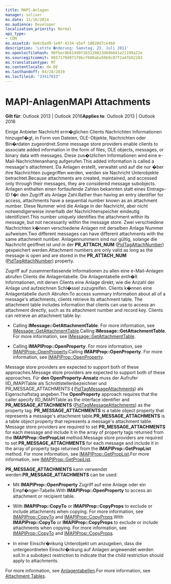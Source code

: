 ```yaml
---
title: MAPI-Anlagen
manager: soliver
ms.date: 11/16/2014
ms.audience: Developer
localization_priority: Normal
api_type:
- COM
ms.assetid: 6e6c6ad9-1e07-4234-a5ef-18020d7ce468
description: 'Letzte �nderung: Samstag, 23. Juli 2011'
ms.openlocfilehash: 90fbec8b61499f383228823d69b041a21199a22e
ms.sourcegitcommit: 8657170d071f9bcf680aba50b9c07f2a4fb82283
ms.translationtype: MT
ms.contentlocale: de-DE
ms.lasthandoff: 04/28/2019
ms.locfileid: "33417833"
---
```

# <a name="mapi-attachments"></a><span data-ttu-id="231d8-103">MAPI-Anlagen</span><span class="sxs-lookup"><span data-stu-id="231d8-103">MAPI Attachments</span></span>

  
  
<span data-ttu-id="231d8-104">**Gilt für**: Outlook 2013 | Outlook 2016</span><span class="sxs-lookup"><span data-stu-id="231d8-104">**Applies to**: Outlook 2013 | Outlook 2016</span></span> 
  
<span data-ttu-id="231d8-105">Einige Anbieter Nachricht erm�glichen Clients Nachrichten Informationen hinzugef�gt, in Form von Dateien, OLE-Objekte, Nachrichten oder Bin�rdaten zugeordnet.</span><span class="sxs-lookup"><span data-stu-id="231d8-105">Some message store providers enable clients to associate added information in the form of files, OLE objects, messages, or binary data with messages.</span></span> <span data-ttu-id="231d8-106">Diese zus�tzlichen Informationen wird eine e-Mail-Nachrichtenanhang aufgerufen.</span><span class="sxs-lookup"><span data-stu-id="231d8-106">This added information is called a message's attachment.</span></span> <span data-ttu-id="231d8-107">Da Anlagen erstellt, verwaltet und auf die nur �ber ihre Nachrichten zugegriffen werden, werden sie Nachricht Unterobjekte betrachtet.</span><span class="sxs-lookup"><span data-stu-id="231d8-107">Because attachments are created, maintained, and accessed only through their messages, they are considered message subobjects.</span></span> <span data-ttu-id="231d8-108">Anlagen enthalten einen fortlaufende Zahlen bekannten statt eines Eintrags-ID f�r den Zugriff als Anlage Zahl.</span><span class="sxs-lookup"><span data-stu-id="231d8-108">Rather than having an entry identifier for access, attachments have a sequential number known as an attachment number.</span></span> <span data-ttu-id="231d8-109">Diese Nummer wird die Anlage in der Nachricht, aber nicht notwendigerweise innerhalb der Nachrichtenspeicher eindeutig identifiziert.</span><span class="sxs-lookup"><span data-stu-id="231d8-109">This number uniquely identifies the attachment within its message, but not necessarily within the message store.</span></span> <span data-ttu-id="231d8-110">Zwei verschiedene Nachrichten k�nnen verschiedene Anlagen mit derselben Anlage Nummer aufweisen.</span><span class="sxs-lookup"><span data-stu-id="231d8-110">Two different messages can have different attachments with the same attachment number.</span></span> <span data-ttu-id="231d8-111">Anlagennummern sind nur gültig, solange die Nachricht geöffnet ist und in der **PR_ATTACH_NUM** ([PidTagAttachNumber](pidtagattachnumber-canonical-property.md)) gespeichert werden.</span><span class="sxs-lookup"><span data-stu-id="231d8-111">Attachment numbers are only valid as long as the message is open and are stored in the **PR_ATTACH_NUM** ([PidTagAttachNumber](pidtagattachnumber-canonical-property.md)) property.</span></span>
  
<span data-ttu-id="231d8-p102">Zugriff auf zusammenfassende Informationen zu allen eine e-Mail-Anlagen abrufen Clients die Anlagentabelle. Die Anlagentabelle enth�lt Informationen, mit denen Clients eine Anlage direkt, wie die Anzahl der Anlage und aufzeichnen Schl�ssel zuzugreifen. Clients k�nnen eine Anlagentabelle durch Abrufen:</span><span class="sxs-lookup"><span data-stu-id="231d8-p102">To access summary information about all of a message's attachments, clients retrieve its attachment table. The attachment table includes information that clients can use to access an attachment directly, such as its attachment number and record key. Clients can retrieve an attachment table by:</span></span>
  
- <span data-ttu-id="231d8-p103">Calling **IMessage::GetAttachmentTable**. For more information, see [IMessage::GetAttachmentTable](imessage-getattachmenttable.md).</span><span class="sxs-lookup"><span data-stu-id="231d8-p103">Calling **IMessage::GetAttachmentTable**. For more information, see [IMessage::GetAttachmentTable](imessage-getattachmenttable.md).</span></span>
    
- <span data-ttu-id="231d8-p104">Calling **IMAPIProp::OpenProperty**. For more information, see [IMAPIProp::OpenProperty](imapiprop-openproperty.md).</span><span class="sxs-lookup"><span data-stu-id="231d8-p104">Calling **IMAPIProp::OpenProperty**. For more information, see [IMAPIProp::OpenProperty](imapiprop-openproperty.md).</span></span>
    
<span data-ttu-id="231d8-119">Message store providers are expected to support both of these approaches.</span><span class="sxs-lookup"><span data-stu-id="231d8-119">Message store providers are expected to support both of these approaches.</span></span> <span data-ttu-id="231d8-120">Für **den OpenProperty-Ansatz** muss der Aufrufer IID_IMAPITable als Schnittstellenbezeichner und PR_MESSAGE_ATTACHMENTS **(** [PidTagMessageAttachments](pidtagmessageattachments-canonical-property.md)) als Eigenschaftstag angeben.</span><span class="sxs-lookup"><span data-stu-id="231d8-120">The **OpenProperty** approach requires that the caller specify IID_IMAPITable as the interface identifier and **PR_MESSAGE_ATTACHMENTS** ([PidTagMessageAttachments](pidtagmessageattachments-canonical-property.md)) as the property tag.</span></span> <span data-ttu-id="231d8-121">**PR_MESSAGE_ATTACHMENTS** is a table object property that represents a message's attachment table.</span><span class="sxs-lookup"><span data-stu-id="231d8-121">**PR_MESSAGE_ATTACHMENTS** is a table object property that represents a message's attachment table.</span></span> <span data-ttu-id="231d8-122">Message store providers are required to set **PR_MESSAGE_ATTACHMENTS** for each message and include it in the array of property tags returned from the **IMAPIProp::GetPropList** method.</span><span class="sxs-lookup"><span data-stu-id="231d8-122">Message store providers are required to set **PR_MESSAGE_ATTACHMENTS** for each message and include it in the array of property tags returned from the **IMAPIProp::GetPropList** method.</span></span> <span data-ttu-id="231d8-123">For more information, see [IMAPIProp::GetPropList](imapiprop-getproplist.md).</span><span class="sxs-lookup"><span data-stu-id="231d8-123">For more information, see [IMAPIProp::GetPropList](imapiprop-getproplist.md).</span></span>
  
 <span data-ttu-id="231d8-124">**PR_MESSAGE_ATTACHMENTS** kann verwendet werden:</span><span class="sxs-lookup"><span data-stu-id="231d8-124">**PR_MESSAGE_ATTACHMENTS** can be used:</span></span> 
  
- <span data-ttu-id="231d8-125">Mit **IMAPIProp::OpenProperty** Zugriff auf eine Anlage oder ein Empf�nger-Tabelle.</span><span class="sxs-lookup"><span data-stu-id="231d8-125">With **IMAPIProp::OpenProperty** to access an attachment or recipient table.</span></span> 
    
- <span data-ttu-id="231d8-p106">With **IMAPIProp::CopyTo** or **IMAPIProp::CopyProps** to exclude or include attachments when copying. For more information, see [IMAPIProp::CopyTo](imapiprop-copyto.md) and [IMAPIProp::CopyProps](imapiprop-copyprops.md).</span><span class="sxs-lookup"><span data-stu-id="231d8-p106">With **IMAPIProp::CopyTo** or **IMAPIProp::CopyProps** to exclude or include attachments when copying. For more information, see [IMAPIProp::CopyTo](imapiprop-copyto.md) and [IMAPIProp::CopyProps](imapiprop-copyprops.md).</span></span>
    
- <span data-ttu-id="231d8-128">In einer Einschr�nkung Unterobjekt um anzugeben, dass die untergeordneten Einschr�nkung auf Anlagen angewendet werden soll.</span><span class="sxs-lookup"><span data-stu-id="231d8-128">In a subobject restriction to indicate that the child restriction should apply to attachments.</span></span>
    
<span data-ttu-id="231d8-129">For more information, see [Anlagentabellen](attachment-tables.md).</span><span class="sxs-lookup"><span data-stu-id="231d8-129">For more information, see [Attachment Tables](attachment-tables.md).</span></span>
  

